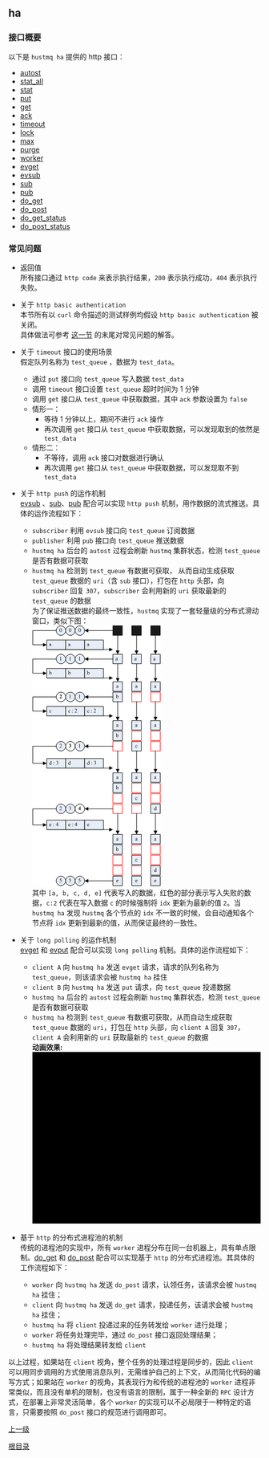 ha
--

### 接口概要 ###

以下是 `hustmq ha` 提供的 http 接口：

* [autost](ha/autost.md)
* [stat_all](ha/stat_all.md)
* [stat](ha/stat.md)
* [put](ha/put.md)
* [get](ha/get.md)
* [ack](ha/ack.md)
* [timeout](ha/timeout.md)
* [lock](ha/lock.md)
* [max](ha/max.md)
* [purge](ha/purge.md)
* [worker](ha/worker.md)
* [evget](ha/evget.md)
* [evsub](ha/evsub.md)
* [sub](ha/sub.md)
* [pub](ha/pub.md)
* [do_get](ha/do_get.md)
* [do_post](ha/do_post.md)
* [do_get_status](ha/do_get_status.md)
* [do_post_status](ha/do_post_status.md)

### 常见问题 ###

* 返回值  
所有接口通过 `http code` 来表示执行结果，`200` 表示执行成功，`404` 表示执行失败。

* 关于 `http basic authentication`  
本节所有以 `curl` 命令描述的测试样例均假设 `http basic authentication` 被关闭。  
具体做法可参考 [这一节](../advanced/ha/nginx.md) 的末尾对常见问题的解答。

* 关于 `timeout` 接口的使用场景  
假定队列名称为 `test_queue` ，数据为 `test_data`。
    * 通过 `put` 接口向 `test_queue` 写入数据 `test_data`
    * 调用 `timeout` 接口设置 `test_queue` 超时时间为 1 分钟
    * 调用 `get` 接口从 `test_queue` 中获取数据，其中 `ack` 参数设置为 `false`
    * 情形一：
        * 等待 1 分钟以上，期间不进行 `ack` 操作
        * 再次调用 `get` 接口从 `test_queue` 中获取数据，可以发现取到的依然是 `test_data`
    * 情形二：
        * 不等待，调用 `ack` 接口对数据进行确认
        * 再次调用 `get` 接口从 `test_queue` 中获取数据，可以发现取不到 `test_data` 

* 关于 `http push` 的运作机制  
[evsub](ha/evsub.md) 、[sub](ha/sub.md)、[pub](ha/pub.md) 配合可以实现 `http push` 机制，用作数据的流式推送。具体的运作流程如下：  
    * `subscriber` 利用 `evsub` 接口向 `test_queue` 订阅数据
    * `publisher` 利用 `pub` 接口向 `test_queue` 推送数据
    * `hustmq ha` 后台的 `autost` 过程会刷新 `hustmq` 集群状态，检测 `test_queue` 是否有数据可获取
    * `hustmq ha` 检测到 `test_queue` 有数据可获取， 从而自动生成获取 `test_queue` 数据的 `uri`（含 `sub` 接口），打包在 `http` 头部，向 `subscriber` 回复 `307`，`subscriber` 会利用新的 `uri` 获取最新的 `test_queue` 的数据  
为了保证推送数据的最终一致性，`hustmq` 实现了一套轻量级的分布式滑动窗口，类似下图：  
![push](ha/push.png)  
其中 `[a, b, c, d, e]` 代表写入的数据，红色的部分表示写入失败的数据，`c:2` 代表在写入数据 `c` 的时候强制将 `idx` 更新为最新的值 `2`。当 `hustmq ha` 发现 `hustmq` 各个节点的 `idx` 不一致的时候，会自动通知各个节点将 `idx` 更新到最新的值，从而保证最终的一致性。

* 关于 `long polling` 的运作机制  
[evget](ha/evget.md) 和 [evput](ha/put.md) 配合可以实现 `long polling` 机制。具体的运作流程如下：
    * `client A` 向 `hustmq ha` 发送 `evget` 请求，请求的队列名称为 `test_queue`，则该请求会被 `hustmq ha` 挂住
    * `client B` 向 `hustmq ha` 发送 `put` 请求，向 `test_queue` 投递数据
    * `hustmq ha` 后台的 `autost` 过程会刷新 `hustmq` 集群状态，检测 `test_queue` 是否有数据可获取
    * `hustmq ha` 检测到 `test_queue` 有数据可获取，从而自动生成获取 `test_queue` 数据的 `uri`，打包在 `http` 头部，向 `client A` 回复 `307`，`client A` 会利用新的 `uri` 获取最新的 `test_queue` 的数据  
    **动画效果:**  
    ![longpolling](ha/longpolling.gif)

* 基于 `http` 的分布式进程池的机制  
传统的进程池的实现中，所有 `worker` 进程分布在同一台机器上，具有单点限制。[do_get](ha/do_get.md) 和 [do_post](ha/do_post.md) 配合可以实现基于 `http` 的分布式进程池。其具体的工作流程如下：  
    * `worker` 向 `hustmq ha` 发送 `do_post` 请求，认领任务，该请求会被 `hustmq ha` 挂住；
    * `client` 向 `hustmq ha` 发送 `do_get` 请求，投递任务，该请求会被 `hustmq ha` 挂住；
    * `hustmq ha` 将 `client` 投递过来的任务转发给 `worker` 进行处理；
    * `worker` 将任务处理完毕，通过 `do_post` 接口返回处理结果；
    * `hustmq ha` 将处理结果转发给 `client`  

以上过程，如果站在 `client` 视角，整个任务的处理过程是同步的，因此 `client` 可以用同步调用的方式使用消息队列，无需维护自己的上下文，从而简化代码的编写方式；如果站在 `worker` 的视角，其表现行为和传统的进程池的 `worker` 进程非常类似，而且没有单机的限制，也没有语言的限制，属于一种全新的 `RPC` 设计方式，在部署上非常灵活简单，各个 `worker` 的实现可以不必局限于一种特定的语言，只需要按照 `do_post` 接口的规范进行调用即可。

[上一级](index.md)

[根目录](../index.md)